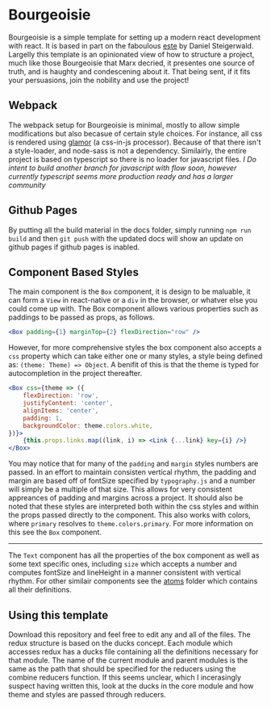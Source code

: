 # Bourgeoisie

Bourgeoisie is a simple template for setting up a modern react development
with react. It is based in part on the faboulous [este](https://github.com/este/este)
by Daniel Steigerwald. Largelly this template is an opinionated view of how
to structure a project, much like those Bourgeoisie that Marx decried, it 
presentes one source of truth, and is haughty and condescening about it. That
being sent, if it fits your persuasions, join the nobility and use the project!

## Webpack
The webpack setup for Bourgeoisie is minimal, mostly to allow simple modifications 
but also becasue of certain style choices. For instance, all css is rendered using 
[glamor](https://github.com/threepointone/glamor) (a css-in-js processor). Because
of that there isn't a style-loader, and node-sass is not a dependency. Similairly,
the entire project is based on typescript so there is no loader for javascript
files. *I Do intent to build another branch for javascript with flow soon, however
currently typescript seems more production ready and has a larger community*

## Github Pages
By putting all the build material in the docs folder, simply running `npm run build` 
and then `git push` with the updated docs will show an update on github pages 
if github pages is inabled. 

## Component Based Styles
The main component is the `Box` component, it is design to be maluable, it can form
a `View` in react-native or a `div` in the browser, or whatver else you could come
up with. The Box component allows various properties such as paddings to be passed
as props, as follows.

```jsx
<Box padding={1} marginTop={2} flexDirection="row" />

``` 

However, for more comprehensive styles the box component also accepts a `css` property
which can take either one or many styles, a style being defined as: 
`(theme: Theme) => Object`. A benifit of this is that the theme is typed for autocompletion
in the project thereafter. 

```jsx
<Box css={theme => ({
    flexDirection: 'row',
    justifyContent: 'center',
    alignItems: 'center',
    padding: 1,
    backgroundColor: theme.colors.white,
})}>
    {this.props.links.map((link, i) => <Link {...link} key={i} />}
</Box>
```

You may notice that for many of the `padding` and `margin` styles numbers are passed. In
an effort to maintain consisten vertical rhythm, the padding and margin are based off of 
fontSize specified by `typography.js` and a number will simply be a multiple of that size.
This allows for very consistent appreances of padding and margins across a project. It should
also be noted that these styles are interpreted both within the css styles and within the 
props passed directly to the component. This also works with colors, where `primary` resolves
to `theme.colors.primary`. For more information on this see the `Box` component.

---

The `Text` component has all the properties of the box component as well as some text 
specific ones, including `size` which accepts a number and computes fontSize and lineHeight
in a manner consistent with vertical rhythm. For other similair components see the 
[atoms](./src/app/core/atoms) folder which contains all their definitions.

## Using this template

Download this repository and feel free to edit any and all of the files. The redux
structure is based on the ducks concept. Each module which accesses redux has a ducks file 
containing all the definitions necessary for that module. The name of the current module
and parent modules is the same as the path that should be specified for the reducers using 
the combine reducers function. If this seems unclear, which I incerasingly suspect having 
written this, look at the ducks in the core module and how theme and styles are passed
through reducers.

